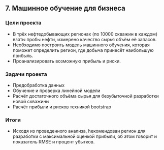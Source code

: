 ## 7. Машинное обучение для бизнеса

### Цели проекта

- В трёх нефтедобывающих регионах (по 10000 скважин в каждом) взяты пробы нефти, измерено качество сырья объём её запасов.
- Необходимо построить модель машинного обучения, которая поможет определить регион, где добыча принесёт наибольшую прибыль.
- Проанализировать возможную прибыль и риски.

### Задачи проекта

- Предобработка данных
- Обучение и проверка линейной модели
- Расчёт достаточного объёма сырья для безубыточной разработки новой скважины
- Расчёт прибыли и рисков техникой bootstrap

### Итоги

- Исходя из проведенного анализа, hекомендован регион для разработки с максимальной оценкой прибыли, об этом говорит и показатель RMSE и процент убытков.
